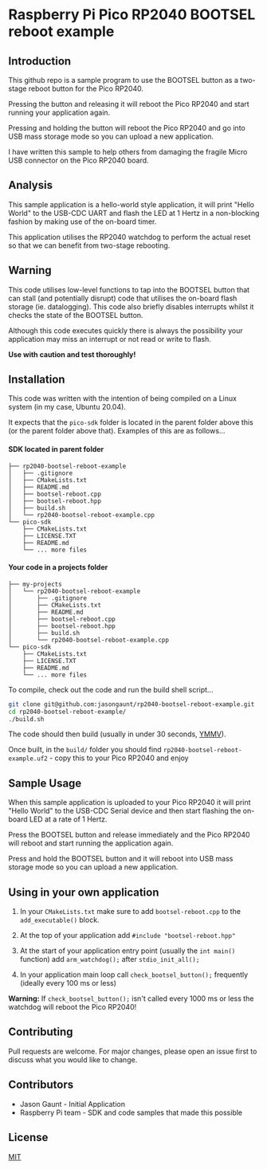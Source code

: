 # Raspberry Pi Pico RP2040 BOOTSEL reboot example

## Introduction

This github repo is a sample program to use the BOOTSEL button as a two-stage reboot button for the Pico RP2040.

Pressing the button and releasing it will reboot the Pico RP2040 and start running your application again.

Pressing and holding the button will reboot the Pico RP2040 and go into USB mass storage mode so you can upload a new application.

I have written this sample to help others from damaging the fragile Micro USB connector on the Pico RP2040 board.

## Analysis

This sample application is a hello-world style application, it will print "Hello World" to the USB-CDC UART and flash the LED at 1 Hertz in a non-blocking fashion by making use of the on-board timer.

This application utilises the RP2040 watchdog to perform the actual reset so that we can benefit from two-stage rebooting.

## Warning

This code utilises low-level functions to tap into the BOOTSEL button that can stall (and potentially disrupt) code that utilises the on-board flash storage (ie. datalogging). This code also briefly disables interrupts whilst it checks the state of the BOOTSEL button.

Although this code executes quickly there is always the possibility your application may miss an interrupt or not read or write to flash.

**Use with caution and test thoroughly!**

## Installation

This code was written with the intention of being compiled on a Linux system (in my case, Ubuntu 20.04).

It expects that the `pico-sdk` folder is located in the parent folder above this (or the parent folder above that). Examples of this are as follows...

#### SDK located in parent folder
```
├── rp2040-bootsel-reboot-example
│   ├── .gitignore
│   ├── CMakeLists.txt
│   ├── README.md
│   ├── bootsel-reboot.cpp
│   ├── bootsel-reboot.hpp
│   ├── build.sh
│   └── rp2040-bootsel-reboot-example.cpp
└── pico-sdk
    ├── CMakeLists.txt
    ├── LICENSE.TXT
    ├── README.md
    └── ... more files
```

#### Your code in a projects folder
```
├── my-projects
│   └── rp2040-bootsel-reboot-example
│       ├── .gitignore
│       ├── CMakeLists.txt
│       ├── README.md
│       ├── bootsel-reboot.cpp
│       ├── bootsel-reboot.hpp
│       ├── build.sh
│       └── rp2040-bootsel-reboot-example.cpp
└── pico-sdk
    ├── CMakeLists.txt
    ├── LICENSE.TXT
    ├── README.md
    └── ... more files
```

To compile, check out the code and run the build shell script...

```bash
git clone git@github.com:jasongaunt/rp2040-bootsel-reboot-example.git
cd rp2040-bootsel-reboot-example/
./build.sh
```

The code should then build (usually in under 30 seconds, [YMMV](https://dictionary.cambridge.org/dictionary/english/ymmv)). 


Once built, in the `build/` folder you should find `rp2040-bootsel-reboot-example.uf2` - copy this to your Pico RP2040 and enjoy

## Sample Usage

When this sample application is uploaded to your Pico RP2040 it will print "Hello World" to the USB-CDC Serial device and then start flashing the on-board LED at a rate of 1 Hertz.

Press the BOOTSEL button and release immediately and the Pico RP2040 will reboot and start running the application again.

Press and hold the BOOTSEL button and it will reboot into USB mass storage mode so you can upload a new application.

## Using in your own application

1. In your `CMakeLists.txt` make sure to add `bootsel-reboot.cpp` to the `add_executable()` block.

2. At the top of your application add `#include "bootsel-reboot.hpp"`

3. At the start of your application entry point (usually the `int main()` function) add `arm_watchdog();` after `stdio_init_all();`

4. In your application main loop call `check_bootsel_button();` frequently (ideally every 100 ms or less)

**Warning:** If `check_bootsel_button();` isn't called every 1000 ms or less the watchdog will reboot the Pico RP2040!

## Contributing

Pull requests are welcome. For major changes, please open an issue first to discuss what you would like to change.

## Contributors
* Jason Gaunt - Initial Application
* Raspberry Pi team - SDK and code samples that made this possible

## License
[MIT](https://choosealicense.com/licenses/mit/)